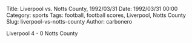 Title: Liverpool vs. Notts County, 1992/03/31
Date: 1992/03/31 00:00
Category: sports
Tags: football, football scores, Liverpool, Notts County
Slug: liverpool-vs-notts-county
Author: carbonero


Liverpool 4 - 0 Notts County
